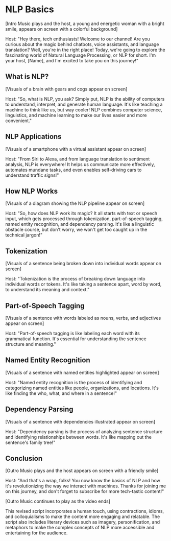 **NLP Basics**
================

[Intro Music plays and the host, a young and energetic woman with a bright smile, appears on screen with a colorful background]

Host: "Hey there, tech enthusiasts! Welcome to our channel! Are you curious about the magic behind chatbots, voice assistants, and language translation? Well, you're in the right place! Today, we're going to explore the fascinating world of Natural Language Processing, or NLP for short. I'm your host, [Name], and I'm excited to take you on this journey!"

**What is NLP?**
---------------

[Visuals of a brain with gears and cogs appear on screen]

Host: "So, what is NLP, you ask? Simply put, NLP is the ability of computers to understand, interpret, and generate human language. It's like teaching a machine to think like us, but way cooler! NLP combines computer science, linguistics, and machine learning to make our lives easier and more convenient."

**NLP Applications**
-------------------

[Visuals of a smartphone with a virtual assistant appear on screen]

Host: "From Siri to Alexa, and from language translation to sentiment analysis, NLP is everywhere! It helps us communicate more effectively, automates mundane tasks, and even enables self-driving cars to understand traffic signs!"

**How NLP Works**
----------------

[Visuals of a diagram showing the NLP pipeline appear on screen]

Host: "So, how does NLP work its magic? It all starts with text or speech input, which gets processed through tokenization, part-of-speech tagging, named entity recognition, and dependency parsing. It's like a linguistic obstacle course, but don't worry, we won't get too caught up in the technical jargon!"

**Tokenization**
--------------

[Visuals of a sentence being broken down into individual words appear on screen]

Host: "Tokenization is the process of breaking down language into individual words or tokens. It's like taking a sentence apart, word by word, to understand its meaning and context."

**Part-of-Speech Tagging**
-------------------------

[Visuals of a sentence with words labeled as nouns, verbs, and adjectives appear on screen]

Host: "Part-of-speech tagging is like labeling each word with its grammatical function. It's essential for understanding the sentence structure and meaning."

**Named Entity Recognition**
---------------------------

[Visuals of a sentence with named entities highlighted appear on screen]

Host: "Named entity recognition is the process of identifying and categorizing named entities like people, organizations, and locations. It's like finding the who, what, and where in a sentence!"

**Dependency Parsing**
---------------------

[Visuals of a sentence with dependencies illustrated appear on screen]

Host: "Dependency parsing is the process of analyzing sentence structure and identifying relationships between words. It's like mapping out the sentence's family tree!"

**Conclusion**
--------------

[Outro Music plays and the host appears on screen with a friendly smile]

Host: "And that's a wrap, folks! You now know the basics of NLP and how it's revolutionizing the way we interact with machines. Thanks for joining me on this journey, and don't forget to subscribe for more tech-tastic content!"

[Outro Music continues to play as the video ends]

This revised script incorporates a human touch, using contractions, idioms, and colloquialisms to make the content more engaging and relatable. The script also includes literary devices such as imagery, personification, and metaphors to make the complex concepts of NLP more accessible and entertaining for the audience.